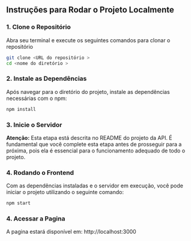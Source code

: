 ## Instruções para Rodar o Projeto Localmente

### 1. Clone o Repositório
Abra seu terminal e execute os seguintes comandos para clonar o repositório

```bash
git clone <URL do repositório >
cd <nome do diretório >
```

### 2. Instale as Dependências
Após navegar para o diretório do projeto, instale as dependências necessárias com o npm:
```bash
npm install
```

### 3. Inicie o Servidor
**Atenção:** Esta etapa está descrita no README do projeto da API. É fundamental que você complete esta etapa antes de prosseguir para a próxima, pois ela é essencial para o funcionamento adequado de todo o projeto.


### 4. Rodando o Frontend
Com as dependências instaladas e o servidor em execução, você pode iniciar o projeto utilizando o seguinte comando:
```bash
npm start
```

### 4. Acessar a Pagina
A pagina estará disponível em: http://localhost:3000